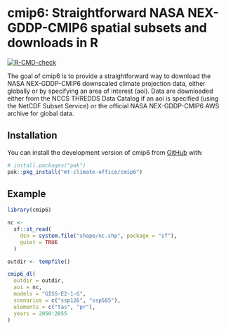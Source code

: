 
<!-- README.md is generated from README.Rmd. Please edit that file -->

# cmip6: Straightforward NASA NEX-GDDP-CMIP6 spatial subsets and downloads in R

<!-- badges: start -->

[![R-CMD-check](https://github.com/mt-climate-office/cmip6/actions/workflows/R-CMD-check.yaml/badge.svg)](https://github.com/mt-climate-office/cmip6/actions/workflows/R-CMD-check.yaml)
<!-- badges: end -->

The goal of cmip6 is to provide a straightforward way to download the
NASA NEX-GDDP-CMIP6 downscaled climate projection data, either globally
or by specifying an area of interest (aoi). Data are downloaded either
from the NCCS THREDDS Data Catalog if an aoi is specified (using the
NetCDF Subset Service) or the official NASA NEX-GDDP-CMIP6 AWS archive
for global data.

## Installation

You can install the development version of cmip6 from
[GitHub](https://github.com/) with:

``` r
# install.packages("pak")
pak::pkg_install("mt-climate-office/cmip6")
```

## Example

``` r
library(cmip6)

nc <- 
  sf::st_read(
    dsn = system.file("shape/nc.shp", package = "sf"),
    quiet = TRUE
  )

outdir <- tempfile()

cmip6_dl(
  outdir = outdir,
  aoi = nc,
  models = "GISS-E2-1-G",
  scenarios = c("ssp126", "ssp585"),
  elements = c("tas", "pr"),
  years = 2050:2055
)
```
